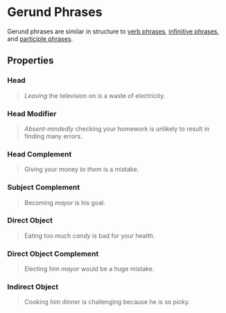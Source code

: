 # Gerund Phrases
<!-- +elementInfo -->
<!-- !gerundPhrase -->
Gerund phrases are similar in structure to [verb phrases](verb-phrase), [infinitive phrases](infinitive-phrase), and [participle phrases](participle-phrase).
<!-- !gerundPhrase -->

## Properties
<!-- +propertySummary -->

### Head
> *Leaving* the television on is a waste of electricity.

### Head Modifier
> *Absent-mindedly* checking your homework is unlikely to result in finding many errors.

### Head Complement
> Giving your money *to them* is a mistake.

### Subject Complement
> Becoming *mayor* is his goal.

### Direct Object
> Eating too much *candy* is bad for your health.

### Direct Object Complement
> Electing him *mayor* would be a huge mistake.

### Indirect Object
> Cooking *him* dinner is challenging because he is so picky.
